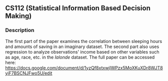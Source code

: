 ## CS112 (Statistical Information Based Decision Making)
### Description
The first part of the paper examines the correlation between sleeping hours and amounts of saving in an imaginary dataset. The second part also uses regression to analyze observations' income based on other variables such as age, race, etc. in the *lalonde* dataset. The full paper can be accessed here: https://docs.google.com/document/d/1yzQf8xtxwjlWPzx5MoXKuXDr8WJT8yiF7BSCNJFwo5U/edit
